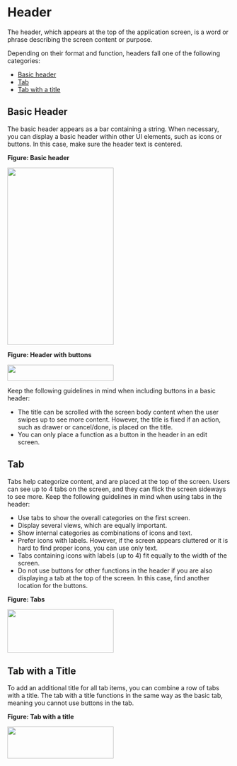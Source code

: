 # Header

The header, which appears at the top of the application screen, is a word or phrase describing the screen content or purpose.

Depending on their format and function, headers fall one of the following categories:

-   [Basic header](#basic_header)
-   [Tab](#tab)
-   [Tab with a title](#tab_title)

<a name="basic_header"></a>
## Basic Header

The basic header appears as a bar containing a string. When necessary, you can display a basic header within other UI elements, such as icons or buttons. In this case, make sure the header text is centered.

**Figure: Basic header**

<img alt="" height="400" src="media/tizen-lite-ux-design-guide_designlibrary_v1.1_140922_core_01.png" width="240" />

**Figure: Header with buttons**

<img alt="" height="36" src="media/tizen-lite-ux-design-guide_designlibrary_v1.1_140922_core_02.png" width="240" />

Keep the following guidelines in mind when including buttons in a basic header:

-   The title can be scrolled with the screen body content when the user swipes up to see more content. However, the title is fixed if an action, such as drawer or cancel/done, is placed on the title.
-   You can only place a function as a button in the header in an edit screen.

## Tab

Tabs help categorize content, and are placed at the top of the screen. Users can see up to 4 tabs on the screen, and they can flick the screen sideways to see more.
Keep the following guidelines in mind when using tabs in the header:

-   Use tabs to show the overall categories on the first screen.
-   Display several views, which are equally important.
-   Show internal categories as combinations of icons and text.
-   Prefer icons with labels. However, if the screen appears cluttered or it is hard to find proper icons, you can use only text.
-   Tabs containing icons with labels (up to 4) fit equally to the width of the screen.
-   Do not use buttons for other functions in the header if you are also displaying a tab at the top of the screen. In this case, find another location for the buttons.

**Figure: Tabs**

<img alt="" height="98" src="media/tabs.png" width="240" />

<a name="tab_title"></a>
## Tab with a Title

To add an additional title for all tab items, you can combine a row of tabs with a title. The tab with a title functions in the same way as the basic tab, meaning you cannot use buttons in the tab.

**Figure: Tab with a title**

<img alt="" height="72" src="media/tizen-lite-ux-design-guide_designlibrary_v1.1_140922_core_05.png" width="240" />
